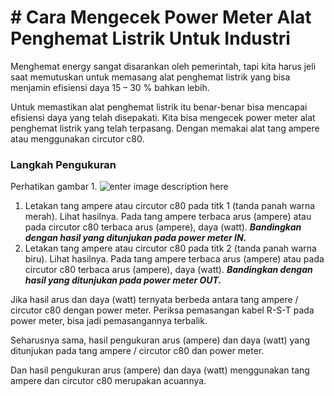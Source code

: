 # # Cara Mengecek Power Meter Alat Penghemat Listrik Untuk Industri
Menghemat energy sangat disarankan oleh pemerintah, tapi kita harus jeli saat memutuskan untuk memasang alat penghemat listrik yang bisa menjamin efisiensi daya 15 – 30 % bahkan lebih.

Untuk memastikan alat penghemat listrik itu benar-benar bisa mencapai efisiensi daya yang telah disepakati. Kita bisa mengecek power meter alat penghemat listrik yang telah terpasang. Dengan memakai alat tang ampere atau menggunakan circutor c80.

### Langkah Pengukuran

Perhatikan gambar 1.
![enter image description here](https://caracekpenghematlistrikindustri.com/wp-content/uploads/2021/01/Cara-Cek-Power-Meter.jpg)
1.  Letakan tang ampere atau circutor c80 pada titk 1 (tanda panah warna merah). Lihat hasilnya. Pada tang ampere terbaca arus (ampere) atau pada circutor c80 terbaca arus (ampere), daya (watt).  _**Bandingkan dengan hasil yang ditunjukan pada power meter IN.**_
2.  Letakan tang ampere atau circutor c80 pada titk 2 (tanda panah warna biru). Lihat hasilnya. Pada tang ampere terbaca arus (ampere) atau pada circutor c80 terbaca arus (ampere), daya (watt).  _**Bandingkan dengan hasil yang ditunjukan pada power meter OUT.**_

Jika hasil arus dan daya (watt) ternyata berbeda antara tang ampere / circutor c80 dengan power meter. Periksa pemasangan kabel R-S-T pada power meter, bisa jadi pemasangannya terbalik.

Seharusnya sama, hasil pengukuran arus (ampere) dan daya (watt) yang ditunjukan pada tang ampere / circutor c80 dan power meter.

Dan hasil pengukuran arus (ampere) dan daya (watt) menggunakan tang ampere dan circutor c80 merupakan acuannya.
